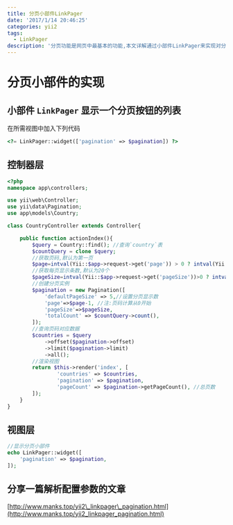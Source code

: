 ```yaml
---
title: 分页小部件LinkPager
date: '2017/1/14 20:46:25'
categories: yii2
tags:
  - LinkPager
description: '分页功能是网页中最基本的功能,本文详解通过小部件LinkPager来实现对分页的显示与控制'
---
```


# 分页小部件的实现

## 小部件 `LinkPager` 显示一个分页按钮的列表

在所需视图中加入下列代码

```php
<?= LinkPager::widget(['pagination' => $pagination]) ?>
```

## 控制器层

```php
<?php
namespace app\controllers;

use yii\web\Controller;
use yii\data\Pagination;
use app\models\Country;

class CountryController extends Controller{

    public function actionIndex(){
        $query = Country::find(); //查询`country`表
        $countQuery = clone $query;
        //获取页码,默认为第一页
        $page=intval(Yii::$app->request->get('page')) > 0 ? intval(Yii::$app->request->get('page')) : 1;
        //获取每页显示条数,默认为20个
        $pageSize=intval(Yii::$app->request->get('pageSize'))>0 ? intval(Yii::$app->request->get('pageSize')) : 20;
        //创建分页实例
        $pagination = new Pagination([
            'defaultPageSize' => 5,//设置分页显示数
            'page'=>$page-1, //注:页码计算从0开始
            'pageSize'=>$pageSize,
            'totalCount' => $countQuery->count(),
        ]);
        //查询页码对应数据
        $countries = $query
            ->offset($pagination->offset)
            ->limit($pagination->limit)
            ->all();
        //渲染视图
        return $this->render('index', [
                'countries' => $countries,
                'pagination' => $pagination,
                'pageCount' => $pagination->getPageCount(), //总页数
        ]);
    }
}
```

## 视图层

```php
//显示分页小部件
echo LinkPager::widget([
    'pagination' => $pagination,
]);
```

## 分享一篇解析配置参数的文章

[http://www.manks.top/yii2\_linkpager\_pagination.html](http://www.manks.top/yii2_linkpager_pagination.html)

